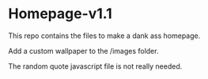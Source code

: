 # Homepage-v1.1
This repo contains the files to make a dank ass homepage.

Add a custom wallpaper to the /images folder.

The random quote javascript file is not really needed.

